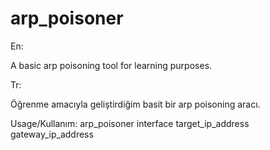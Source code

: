 # arp_poisoner

En:

A basic arp poisoning tool for learning purposes.

Tr:

Öğrenme amacıyla geliştirdiğim basit bir arp poisoning aracı.

Usage/Kullanım:
arp_poisoner interface target_ip_address gateway_ip_address
